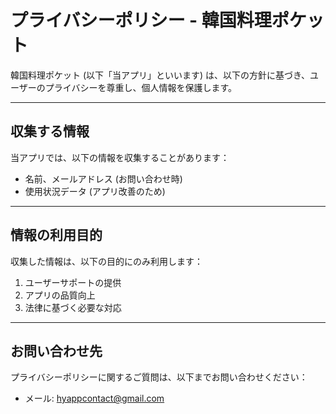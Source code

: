 # プライバシーポリシー - 韓国料理ポケット

韓国料理ポケット (以下「当アプリ」といいます) は、以下の方針に基づき、ユーザーのプライバシーを尊重し、個人情報を保護します。

---

## 収集する情報

当アプリでは、以下の情報を収集することがあります：

- 名前、メールアドレス (お問い合わせ時)
- 使用状況データ (アプリ改善のため)

---

## 情報の利用目的

収集した情報は、以下の目的にのみ利用します：

1. ユーザーサポートの提供
2. アプリの品質向上
3. 法律に基づく必要な対応

---

## お問い合わせ先

プライバシーポリシーに関するご質問は、以下までお問い合わせください：

- メール: [hyappcontact@gmail.com](mailto:hyappcontact@gmail.com)
